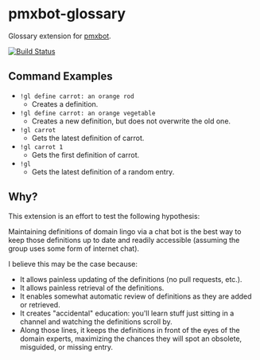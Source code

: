 # pmxbot-glossary

Glossary extension for [pmxbot](https://bitbucket.org/yougov/pmxbot/wiki/Home).

[![Build Status](https://travis-ci.org/harveyr/pmxbot-glossary.svg?branch=master)](https://travis-ci.org/harveyr/pmxbot-glossary)

## Command Examples

* `!gl define carrot: an orange rod`
    * Creates a definition.
* `!gl define carrot: an orange vegetable`
    * Creates a new definition, but does not overwrite the old one.
* `!gl carrot`
    * Gets the latest definition of carrot.
* `!gl carrot 1`
    * Gets the first definition of carrot.
* `!gl`
    * Gets the latest definition of a random entry.
 
 
## Why?

This extension is an effort to test the following hypothesis:

Maintaining definitions of domain lingo via a chat bot is the
best way to keep those definitions up to date and readily accessible
(assuming the group uses some form of internet chat).

I believe this may be the case because:

* It allows painless updating of the definitions (no pull requests, etc.).
* It allows painless retrieval of the definitions.
* It enables somewhat automatic review of definitions as they are added
  or retrieved.
* It creates "accidental" education: you'll learn stuff just sitting in a
  channel and watching the definitions scroll by.
* Along those lines, it keeps the definitions in front of the eyes of the
  domain experts, maximizing the chances they will spot an obsolete,
  misguided, or missing entry.
